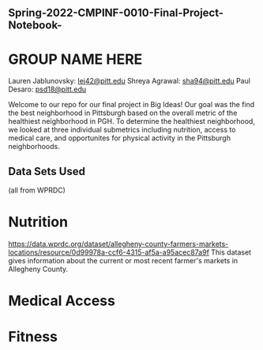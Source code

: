 ## Spring-2022-CMPINF-0010-Final-Project-Notebook-
# GROUP NAME HERE #
Lauren Jablunovsky: lej42@pitt.edu
Shreya Agrawal: sha94@pitt.edu
Paul Desaro: psd18@pitt.edu

Welcome to our repo for our final project in Big Ideas! Our goal was the find the best neighborhood in Pittsburgh based on the overall metric of the healthiest neighborhood in PGH. To determine the healthiest neighborhood, we looked at three individual submetrics including nutrition, access to medical care, and opportunites for physical activity in the Pittsburgh neighborhoods.

## Data Sets Used
(all from WPRDC)

# Nutrition
https://data.wprdc.org/dataset/allegheny-county-farmers-markets-locations/resource/0d99978a-ccf6-4315-af5a-a95acec87a9f
This dataset gives information about the current or most recent farmer's markets in Allegheny County.

# Medical Access

# Fitness


